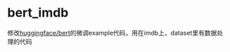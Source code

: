 # bert_imdb
修改[huggingface/bert](https://github.com/huggingface/transformers)的微调example代码，用在imdb上，dataset里有数据处理的代码
